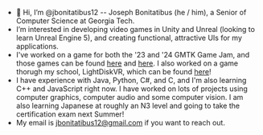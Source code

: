 - 👋 Hi, I’m @jbonitatibus12 -- Joseph Bonitatibus (he / him), a Senior of Computer Science at Georgia Tech.
- I’m interested in developing video games in Unity and Unreal (looking to learn Unreal Engine 5), and creating functional, attractive UIs for my applications.
- I've worked on a game for both the '23 and '24 GMTK Game Jam, and those games can be found <a href = "https://will-parker.itch.io/pit-boss/devlog/561528/post-jam-release">here</a> and <a href="https://will-parker.itch.io/terror-in-toyland">here</a>. I also worked on a game thorugh my school, LightDiskVR, which can be found <a href="https://www.gtvgdev.com/games-archive/light-disk-vr">here</a>!
- I have experience with Java, Python, C#, and C, and I'm also learning C++ and JavaScript right now. I have worked on lots of projects using computer graphics, computer audio and some computer vision. I am also learning Japanese  at roughly an N3 level and going to take the certification exam next Summer!
- My email is jbonitatibus12@gmail.com if you want to reach out.
<!---
jbonitatibus12/jbonitatibus12 is a ✨ special ✨ repository because its `README.md` (this file) appears on your GitHub profile.
You can click the Preview link to take a look at your changes.
--->
